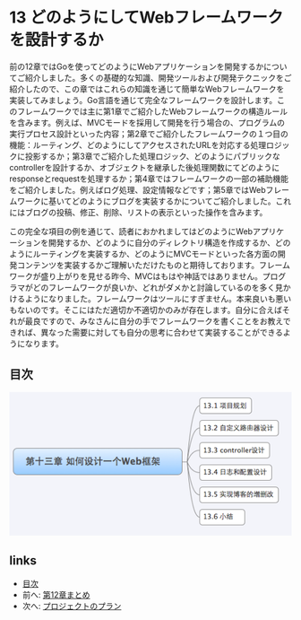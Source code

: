 # 13 どのようにしてWebフレームワークを設計するか
前の12章ではGoを使ってどのようにWebアプリケーションを開発するかについてご紹介しました。多くの基礎的な知識、開発ツールおよび開発テクニックをご紹介したので、この章ではこれらの知識を通じて簡単なWebフレームワークを実装してみましょう。Go言語を通じて完全なフレームワークを設計します。このフレームワークでは主に第1章でご紹介したWebフレームワークの構造ルールを含みます。例えば、MVCモードを採用して開発を行う場合の、プログラムの実行プロセス設計といった内容；第2章でご紹介したフレームワークの１つ目の機能：ルーティング、どのようにしてアクセスされたURLを対応する処理ロジックに投影するか；第3章でご紹介した処理ロジック、どのようにパブリックなcontrollerを設計するか、オブジェクトを継承した後処理関数にてどのようにresponseとrequestを処理するか；第4章ではフレームワークの一部の補助機能をご紹介しました。例えばログ処理、設定情報などです；第5章ではWebフレームワークに基いてどのようにブログを実装するかについてご紹介しました。これにはブログの投稿、修正、削除、リストの表示といった操作を含みます。

この完全な項目の例を通じて、読者におかれましてはどのようにWebアプリケーションを開発するか、どのように自分のディレクトリ構造を作成するか、どのようにルーティングを実装するか、どのようにMVCモードといった各方面の開発コンテンツを実装するかご理解いただけたものと期待しております。フレームワークが盛り上がりを見せる昨今、MVCはもはや神話ではありません。プログラマがどのフレームワークが良いか、どれがダメかと討論しているのを多く見かけるようになりました。フレームワークはツールにすぎません。本来良いも悪いもないのです。そこにはただ適切か不適切かのみが存在します。自分に合えばそれが最良ですので、みなさんに自分の手でフレームワークを書くことをお教えできれば、異なった需要に対しても自分の思考に合わせて実装することができるようになります。

## 目次
  ![](images/navi13.png?raw=true)

## links
   * [目次](<preface.md>)
   * 前へ: [第12章まとめ](<12.5.md>)
   * 次へ: [プロジェクトのプラン](<13.1.md>)
